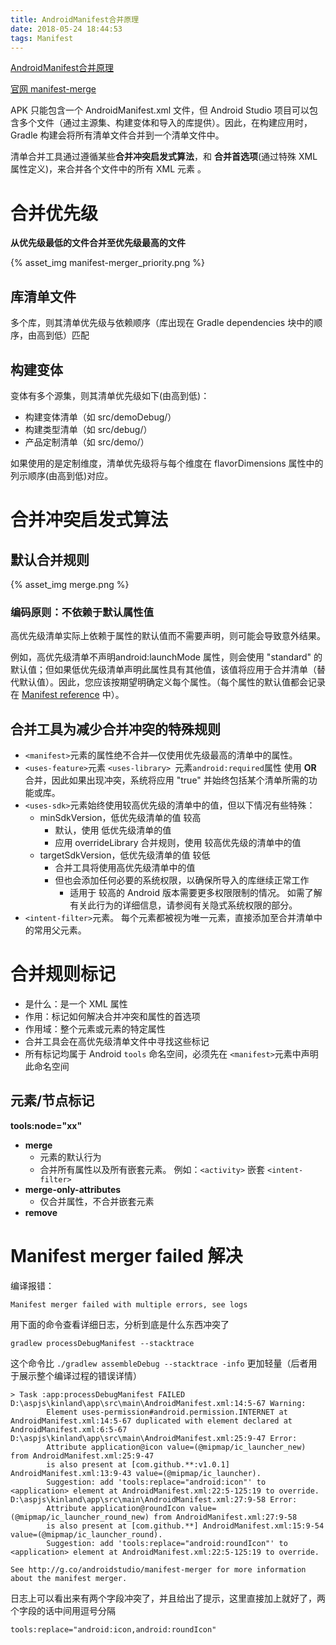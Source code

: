 ```yaml
---
title: AndroidManifest合并原理
date: 2018-05-24 18:44:53
tags: Manifest
---
```


[AndroidManifest合并原理](http://mouxuejie.com/blog/2016-02-05/androidmanifest-merge/)

[官网 manifest-merge](https://developer.android.com/studio/build/manifest-merge?hl=zh-cn)

APK 只能包含一个 AndroidManifest.xml 文件，但 Android Studio 项目可以包含多个文件（通过主源集、构建变体和导入的库提供）。因此，在构建应用时，Gradle 构建会将所有清单文件合并到一个清单文件中。

清单合并工具通过遵循某些**合并冲突启发式算法**，和 **合并首选项**(通过特殊 XML 属性定义)，来合并各个文件中的所有 XML 元素 。

# 合并优先级 #

**从优先级最低的文件合并至优先级最高的文件**

{% asset_img manifest-merger_priority.png %}

## 库清单文件 ##

多个库，则其清单优先级与依赖顺序（库出现在 Gradle dependencies 块中的顺序，由高到低）匹配

## 构建变体 ##

变体有多个源集，则其清单优先级如下(由高到低)：

- 构建变体清单（如 src/demoDebug/）
- 构建类型清单（如 src/debug/）
- 产品定制清单（如 src/demo/）

如果使用的是定制维度，清单优先级将与每个维度在 flavorDimensions 属性中的列示顺序(由高到低)对应。

# 合并冲突启发式算法 #

## 默认合并规则 ##

{% asset_img merge.png %}

### 编码原则：不依赖于默认属性值 ###

高优先级清单实际上依赖于属性的默认值而不需要声明，则可能会导致意外结果。

例如，高优先级清单不声明android:launchMode 属性，则会使用 "standard" 的默认值；但如果低优先级清单声明此属性具有其他值，该值将应用于合并清单（替代默认值）。因此，您应该按期望明确定义每个属性。（每个属性的默认值都会记录在 [Manifest reference](https://developer.android.com/guide/topics/manifest/manifest-intro?hl=zh-cn) 中）。

## 合并工具为减少合并冲突的特殊规则 ##

- `<manifest>`元素的属性绝不合并—仅使用优先级最高的清单中的属性。
- `<uses-feature>`元素 `<uses-library> `元素`android:required`属性 使用 **OR** 合并，因此如果出现冲突，系统将应用 "true" 并始终包括某个清单所需的功能或库。
- `<uses-sdk>`元素始终使用较高优先级的清单中的值，但以下情况有些特殊：
	- minSdkVersion，低优先级清单的值 较高
		- 默认，使用 低优先级清单的值
		- 应用 overrideLibrary 合并规则，使用 较高优先级的清单中的值
	- targetSdkVersion，低优先级清单的值 较低
		- 合并工具将使用高优先级清单中的值
		- 但也会添加任何必要的系统权限，以确保所导入的库继续正常工作
			- 适用于 较高的 Android 版本需要更多权限限制的情况。 如需了解有关此行为的详细信息，请参阅有关隐式系统权限的部分。
- `<intent-filter>`元素。 每个元素都被视为唯一元素，直接添加至合并清单中的常用父元素。

# 合并规则标记 #

- 是什么：是一个 XML 属性
- 作用：标记如何解决合并冲突和属性的首选项
- 作用域：整个元素或元素的特定属性
- 合并工具会在高优先级清单文件中寻找这些标记
- 所有标记均属于 Android `tools` 命名空间，必须先在 `<manifest>`元素中声明此命名空间

## 元素/节点标记 ##

**tools:node="xx"**

- **merge** 
	- 元素的默认行为
	- 合并所有属性以及所有嵌套元素。 例如：`<activity>` 嵌套 `<intent-filter>`
- **merge-only-attributes**
	- 仅合并属性，不合并嵌套元素
- **remove**

# Manifest merger failed 解决

编译报错：

`Manifest merger failed with multiple errors, see logs`

用下面的命令查看详细日志，分析到底是什么东西冲突了

`gradlew processDebugManifest --stacktrace`

这个命令比 `./gradlew assembleDebug --stacktrace -info` 更加轻量（后者用于展示整个编译过程的错误详情）

```
> Task :app:processDebugManifest FAILED
D:\aspjs\kinland\app\src\main\AndroidManifest.xml:14:5-67 Warning:
        Element uses-permission#android.permission.INTERNET at AndroidManifest.xml:14:5-67 duplicated with element declared at AndroidManifest.xml:6:5-67
D:\aspjs\kinland\app\src\main\AndroidManifest.xml:25:9-47 Error:
        Attribute application@icon value=(@mipmap/ic_launcher_new) from AndroidManifest.xml:25:9-47
        is also present at [com.github.**:v1.0.1] AndroidManifest.xml:13:9-43 value=(@mipmap/ic_launcher).
        Suggestion: add 'tools:replace="android:icon"' to <application> element at AndroidManifest.xml:22:5-125:19 to override.
D:\aspjs\kinland\app\src\main\AndroidManifest.xml:27:9-58 Error:
        Attribute application@roundIcon value=(@mipmap/ic_launcher_round_new) from AndroidManifest.xml:27:9-58
        is also present at [com.github.**] AndroidManifest.xml:15:9-54 value=(@mipmap/ic_launcher_round).
        Suggestion: add 'tools:replace="android:roundIcon"' to <application> element at AndroidManifest.xml:22:5-125:19 to override.

See http://g.co/androidstudio/manifest-merger for more information about the manifest merger.
```

日志上可以看出来有两个字段冲突了，并且给出了提示，这里直接加上就好了，两个字段的话中间用逗号分隔

`tools:replace="android:icon,android:roundIcon"`